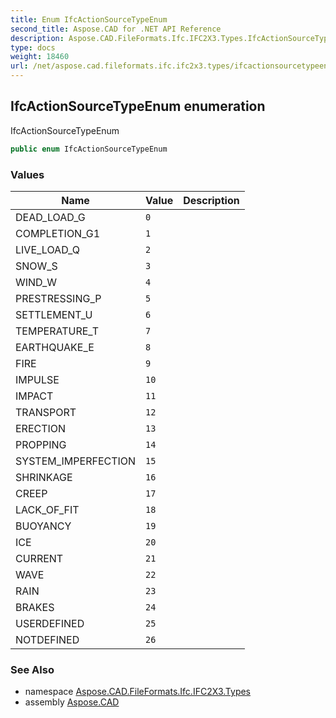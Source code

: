 ```yaml
---
title: Enum IfcActionSourceTypeEnum
second_title: Aspose.CAD for .NET API Reference
description: Aspose.CAD.FileFormats.Ifc.IFC2X3.Types.IfcActionSourceTypeEnum enum. IfcActionSourceTypeEnum
type: docs
weight: 18460
url: /net/aspose.cad.fileformats.ifc.ifc2x3.types/ifcactionsourcetypeenum/
---
```

## IfcActionSourceTypeEnum enumeration

IfcActionSourceTypeEnum

```csharp
public enum IfcActionSourceTypeEnum
```

### Values

| Name | Value | Description |
| --- | --- | --- |
| DEAD_LOAD_G | `0` |  |
| COMPLETION_G1 | `1` |  |
| LIVE_LOAD_Q | `2` |  |
| SNOW_S | `3` |  |
| WIND_W | `4` |  |
| PRESTRESSING_P | `5` |  |
| SETTLEMENT_U | `6` |  |
| TEMPERATURE_T | `7` |  |
| EARTHQUAKE_E | `8` |  |
| FIRE | `9` |  |
| IMPULSE | `10` |  |
| IMPACT | `11` |  |
| TRANSPORT | `12` |  |
| ERECTION | `13` |  |
| PROPPING | `14` |  |
| SYSTEM_IMPERFECTION | `15` |  |
| SHRINKAGE | `16` |  |
| CREEP | `17` |  |
| LACK_OF_FIT | `18` |  |
| BUOYANCY | `19` |  |
| ICE | `20` |  |
| CURRENT | `21` |  |
| WAVE | `22` |  |
| RAIN | `23` |  |
| BRAKES | `24` |  |
| USERDEFINED | `25` |  |
| NOTDEFINED | `26` |  |

### See Also

* namespace [Aspose.CAD.FileFormats.Ifc.IFC2X3.Types](../../aspose.cad.fileformats.ifc.ifc2x3.types/)
* assembly [Aspose.CAD](../../)


